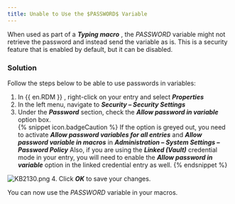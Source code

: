 ```yaml
---
title: Unable to Use the $PASSWORD$ Variable
---
```

When used as part of a ***Typing macro*** , the $PASSWORD$ variable might not retrieve the password and instead send the variable as is. This is a security feature that is enabled by default, but it can be disabled.
### Solution
Follow the steps below to be able to use passwords in variables:
1. In {{ en.RDM }} , right-click on your entry and select ***Properties***
1. In the left menu, navigate to ***Security – Security Settings***
1. Under the ***Password*** section, check the ***Allow password in variable*** option box.  
{% snippet icon.badgeCaution %}
If the option is greyed out, you need to activate ***Allow password variables for all entries*** and ***Allow password variable in macros*** in ***Administration – System Settings – Password Policy***
Also, if you are using the ***Linked (Vault)*** credential mode in your entry, you will need to enable the ***Allow password in variable*** option in the linked credential entry as well.
{% endsnippet %}  

![KB2130.png](/img/en/kb/KB2130.png)
4. Click ***OK*** to save your changes.  

You can now use the $PASSWORD$ variable in your macros.
